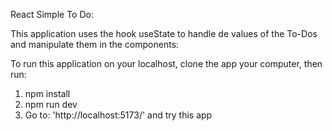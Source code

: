 React Simple To Do:

This application uses the hook useState to handle de values of the To-Dos and manipulate them in the components: 

To run this application on your localhost, clone the app your computer, then run: 
1) npm install
2) npm run dev
3) Go to: 'http://localhost:5173/' and try this app
